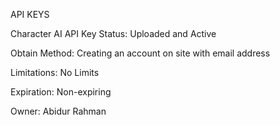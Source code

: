 API KEYS

Character AI
API Key Status: Uploaded and Active

Obtain Method: Creating an account on site with email address

Limitations: No Limits

Expiration: Non-expiring

Owner: Abidur Rahman
